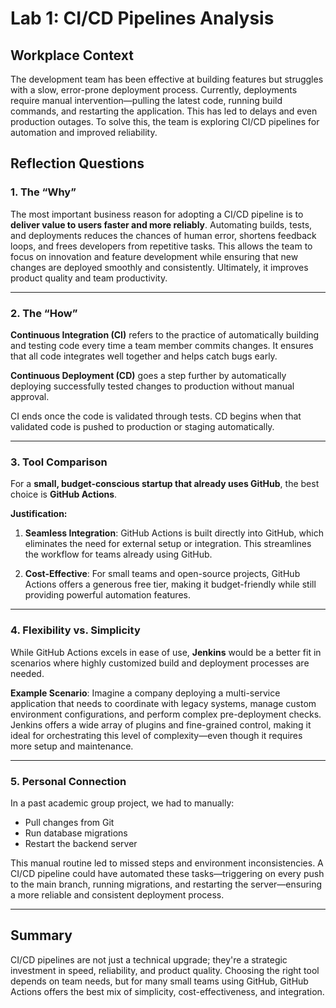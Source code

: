 # Lab 1: CI/CD Pipelines Analysis

## Workplace Context

The development team has been effective at building features but struggles with a slow, error-prone deployment process. Currently, deployments require manual intervention—pulling the latest code, running build commands, and restarting the application. This has led to delays and even production outages. To solve this, the team is exploring CI/CD pipelines for automation and improved reliability.

## Reflection Questions

### 1. The “Why”

The most important business reason for adopting a CI/CD pipeline is to **deliver value to users faster and more reliably**. Automating builds, tests, and deployments reduces the chances of human error, shortens feedback loops, and frees developers from repetitive tasks. This allows the team to focus on innovation and feature development while ensuring that new changes are deployed smoothly and consistently. Ultimately, it improves product quality and team productivity.

---

### 2. The “How”

**Continuous Integration (CI)** refers to the practice of automatically building and testing code every time a team member commits changes. It ensures that all code integrates well together and helps catch bugs early.

**Continuous Deployment (CD)** goes a step further by automatically deploying successfully tested changes to production without manual approval.

CI ends once the code is validated through tests. CD begins when that validated code is pushed to production or staging automatically.

---

### 3. Tool Comparison

For a **small, budget-conscious startup that already uses GitHub**, the best choice is **GitHub Actions**. 

**Justification:**

1. **Seamless Integration**: GitHub Actions is built directly into GitHub, which eliminates the need for external setup or integration. This streamlines the workflow for teams already using GitHub.

2. **Cost-Effective**: For small teams and open-source projects, GitHub Actions offers a generous free tier, making it budget-friendly while still providing powerful automation features.

---

### 4. Flexibility vs. Simplicity

While GitHub Actions excels in ease of use, **Jenkins** would be a better fit in scenarios where highly customized build and deployment processes are needed. 

**Example Scenario**:
Imagine a company deploying a multi-service application that needs to coordinate with legacy systems, manage custom environment configurations, and perform complex pre-deployment checks. Jenkins offers a wide array of plugins and fine-grained control, making it ideal for orchestrating this level of complexity—even though it requires more setup and maintenance.

---

### 5. Personal Connection

In a past academic group project, we had to manually:

- Pull changes from Git
- Run database migrations
- Restart the backend server

This manual routine led to missed steps and environment inconsistencies. A CI/CD pipeline could have automated these tasks—triggering on every push to the main branch, running migrations, and restarting the server—ensuring a more reliable and consistent deployment process.

---

## Summary

CI/CD pipelines are not just a technical upgrade; they're a strategic investment in speed, reliability, and product quality. Choosing the right tool depends on team needs, but for many small teams using GitHub, GitHub Actions offers the best mix of simplicity, cost-effectiveness, and integration.
